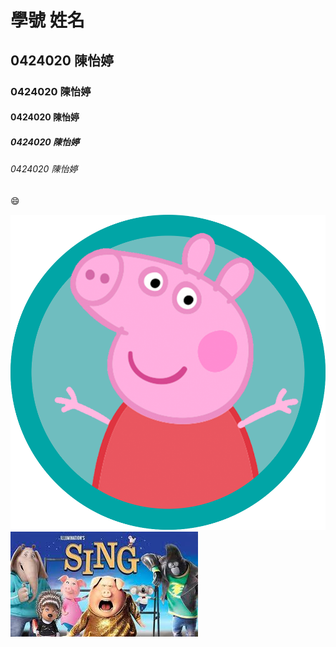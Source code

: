 # 學號 姓名
## 0424020 陳怡婷
### 0424020 陳怡婷
#### 0424020 陳怡婷
##### 0424020 陳怡婷
###### 0424020 陳怡婷
:smile:

![](pipipig.png "")
[![](sing.jpg)](https://www.youtube.com/watch?v=3aD5BxdKQmE)
